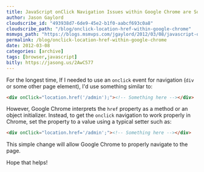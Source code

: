 ```yaml
---
title: JavaScript onClick Navigation Issues within Google Chrome are Solved
author: Jason Gaylord
cloudscribe_id: "493938d7-6de9-45e2-b1f0-aabcf693c0a8"
cloudscribe_path: "/blog/onclick-location-href-within-google-chrome"
msmvps_path: "https://blogs.msmvps.com/jgaylord/2012/03/08/javascript-onclick-navigation-issues-within-google-chrome-are-solved/"
permalink: /blog/onclick-location-href-within-google-chrome
date: 2012-03-08
categories: [archive]
tags: [browser,javascript]
bitly: https://jasong.us/2AwC577
---
```


For the longest time, If I needed to use an `onclick` event for navigation (`div` or some other page element), I'd use something similar to:

```html
<div onClick="location.href('/admin');"><!-- Something here --></div>
```

However, Google Chrome interprets the `href` property as a method or an object initializer. Instead, to get the `onclick` navigation to work properly in Chrome, set the property to a value using a typical setter such as:

```html
<div onClick="location.href='/admin';"><!-- Something here --></div>
```

This simple change will allow Google Chrome to properly navigate to the page.

Hope that helps!